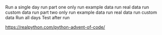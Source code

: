 Run a single day
    run part one only
        run example data
        run real data
        run custom data
    run part two only
        run example data
        run real data
        run custom data
Run all days
Test after run

https://realpython.com/python-advent-of-code/
